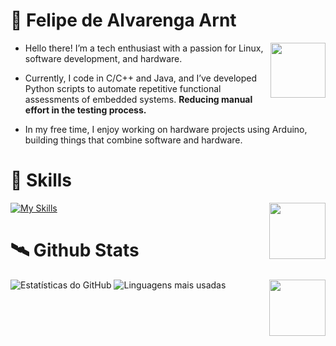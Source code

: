 
# 🤖 Felipe de Alvarenga Arnt

<!--<img src="https://github.com/user-attachments/assets/5c60dfc6-9e99-4d18-968b-80f7d3c163c2" width="190" align="right" alt="Computador black"/> -->
<img src="https://github.com/user-attachments/assets/126da257-2f41-486a-9843-cf865dfa31c7"  width="88" align="right"/>

<!--<img src="https://your-valid-image-url-here" width="190" align="right" alt="Profile Picture"/>!-->

- Hello there! I’m a tech enthusiast with a passion for Linux, software development, and hardware.

- Currently, I code in C/C++ and Java, and I’ve developed Python scripts to automate repetitive functional assessments of embedded systems. **Reducing manual effort in the testing process.**

- In my free time, I enjoy working on hardware projects using Arduino, building things that combine software and hardware.



<p align="left">

# 👾 Skills
[![My Skills](https://skillicons.dev/icons?i=java,c,python,arduino,kali,&theme=dark)](https://skillicons.dev) <img src="https://github.com/user-attachments/assets/1faf5325-b39d-4a6b-a437-ce7a6efcddd0"  width="90" align="right"/>


</p>

# 🛰️ Github Stats
![Estatísticas do GitHub](https://github-readme-stats.vercel.app/api?username=FelipeArnt&show_icons=true&theme=transparent&hide_border=true&hide_rank=true&hide=contribs,prs&)  ![Linguagens mais usadas](https://github-readme-stats.vercel.app/api/top-langs/?username=FelipeArnt&layout=compact&theme=transparent&hide_border=true)
<img src="https://github.com/user-attachments/assets/9a8d461e-39a3-4d34-bb86-e48388b6e81e" width = "90" align="right"/>




